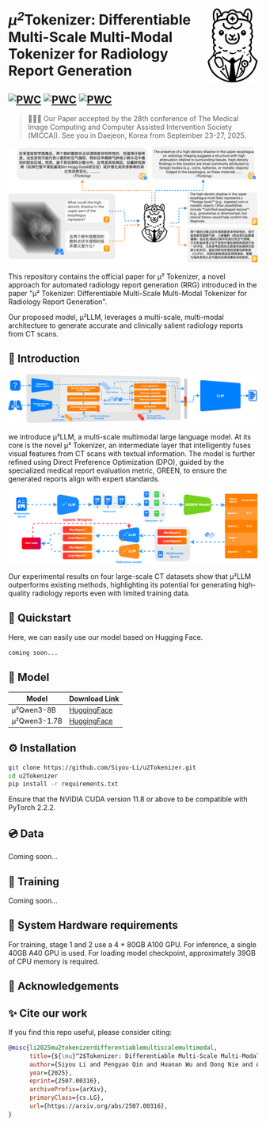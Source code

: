 <p>
  <h1>
    <img src="./assets/logo.svg" height=150px align="right"/>
   <var>&micro<sup>2</sup></var>Tokenizer: Differentiable Multi-Scale Multi-Modal Tokenizer for Radiology Report Generation
  </h1>
</p>

[![PWC](https://img.shields.io/badge/%F0%9F%93%8E%20arXiv-Paper-red)](https://u2tokenizer.github.io/static/pdfs/%CE%BC2_Tokenizer.pdf)
[![PWC](https://img.shields.io/badge/%F0%9F%8C%8E%20Website-Official%20Page-blue)](https://u2tokenizer.github.io/)
[![PWC](https://img.shields.io/badge/HuggingFace-Demo-Green)]()
---
> 🎉🎉🎉 Our Paper accepted by the 28th conference of The Medical Image Computing and Computer Assisted Intervention Society (MICCAI). See you in Daejeon, Korea from September 23-27, 2025.

<p align="center">
  <img src="./assets/cover.svg">
</p>


This repository contains the official paper for μ² Tokenizer, a novel approach for automated radiology report generation (RRG) introduced in the paper "μ² Tokenizer: Differentiable Multi-Scale Multi-Modal Tokenizer for Radiology Report Generation".

Our proposed model, μ²LLM, leverages a multi-scale, multi-modal architecture to generate accurate and clinically salient radiology reports from CT scans.

## 👋 Introduction

<img src="./assets/ullm.svg">

we introduce μ²LLM, a multi-scale multimodal large language model. At its core is the novel μ² Tokenizer, an intermediate layer that intelligently fuses visual features from CT scans with textual information. The model is further refined using Direct Preference Optimization (DPO), guided by the specialized medical report evaluation metric, GREEN, to ensure the generated reports align with expert standards.

<img src="./assets/dpo.svg">

Our experimental results on four large-scale CT datasets show that μ²LLM outperforms existing methods, highlighting its potential for generating high-quality radiology reports even with limited training data.

## 🚀 Quickstart
Here, we can easily use our model based on Hugging Face.

```python
coming soon...
```

## 🤖 Model
| Model    | Download Link                                                                                                                                 |
|----------|-----------------------------------------------------------------------------------------------------------------------------------------------|
| μ²Qwen3-8B | [HuggingFace](https://huggingface.co/SiyouLi/u2Qwen3-8B)|
| μ²Qwen3-1.7B  | [HuggingFace](https://huggingface.co/SiyouLi/u2Qwen3-1.7B)|

## ⚙️ Installation
```bash
git clone https://github.com/Siyou-Li/u2Tokenizer.git
cd u2Tokenizer
pip install -r requirements.txt
```
Ensure that the NVIDIA CUDA version 11.8 or above to be compatible with PyTorch 2.2.2.

## 💿 Data
Coming soon...

## 🚄 Training
Coming soon...


## 🧰 System Hardware requirements

For training, stage 1 and 2 use a 4 * 80GB A100 GPU. For inference, a single 40GB A40 GPU is used. For loading model checkpoint, approximately 39GB of CPU memory is required.

## 🫡 Acknowledgements


## ✨ Cite our work

If you find this repo useful, please consider citing: 

```bibtex
@misc{li2025mu2tokenizerdifferentiablemultiscalemultimodal,
      title={${\mu}^2$Tokenizer: Differentiable Multi-Scale Multi-Modal Tokenizer for Radiology Report Generation}, 
      author={Siyou Li and Pengyao Qin and Huanan Wu and Dong Nie and Arun J. Thirunavukarasu and Juntao Yu and Le Zhang},
      year={2025},
      eprint={2507.00316},
      archivePrefix={arXiv},
      primaryClass={cs.LG},
      url={https://arxiv.org/abs/2507.00316}, 
}
```